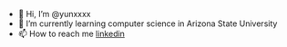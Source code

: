 - 👋 Hi, I’m @yunxxxx
- 🌱 I’m currently learning computer science in Arizona State University
- 📫 How to reach me [linkedin](https://www.linkedin.com/in/bo-yuan-572414227/)

<!---
yunxxxx/yunxxxx is a ✨ special ✨ repository because its `README.md` (this file) appears on your GitHub profile.
You can click the Preview link to take a look at your changes.
--->
